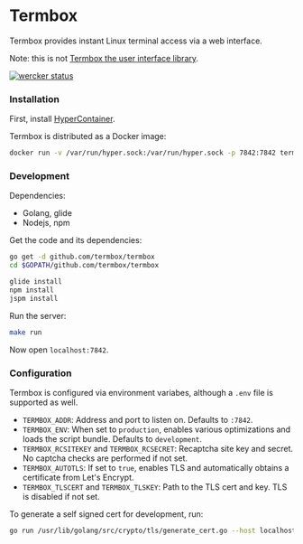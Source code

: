 # Termbox

Termbox provides instant Linux terminal access via a web interface.

Note: this is not [Termbox the user interface library](https://github.com/nsf/termbox).

[![wercker status](https://app.wercker.com/status/1933a6fcec97deb2a05d0e9e45c3fd79/s/master "wercker status")](https://app.wercker.com/project/byKey/1933a6fcec97deb2a05d0e9e45c3fd79)

### Installation

First, install [HyperContainer](https://hypercontainer.io/).


Termbox is distributed as a Docker image:

```sh
docker run -v /var/run/hyper.sock:/var/run/hyper.sock -p 7842:7842 termbox/termbox
```

### Development

Dependencies:

* Golang, glide
* Nodejs, npm

Get the code and its dependencies:

```sh
go get -d github.com/termbox/termbox
cd $GOPATH/github.com/termbox/termbox

glide install
npm install
jspm install
```

Run the server:

```sh
make run
```

Now open `localhost:7842`.

### Configuration

Termbox is configured via environment variabes, although a `.env` file is
supported as well.

* `TERMBOX_ADDR`: Address and port to listen on. Defaults to `:7842`.
* `TERMBOX_ENV`: When set to `production`, enables various optimizations and loads the script bundle. Defaults to `development`.
* `TERMBOX_RCSITEKEY` and `TERMBOX_RCSECRET`: Recaptcha site key and secret. No captcha checks are performed if not set.
* `TERMBOX_AUTOTLS`: If set to `true`, enables TLS and automatically obtains a certificate from Let's Encrypt.
* `TERMBOX_TLSCERT` and `TERMBOX_TLSKEY`: Path to the TLS cert and key. TLS is disabled if not set.

To generate a self signed cert for development, run:

```sh
go run /usr/lib/golang/src/crypto/tls/generate_cert.go --host localhost
```
